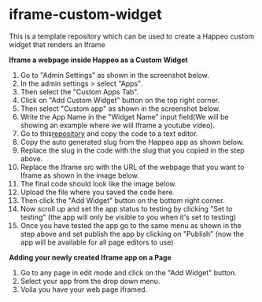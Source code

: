# iframe-custom-widget

This is a template repository which can be used to create a Happeo custom widget that renders an Iframe


**Iframe a webpage inside Happeo as a Custom Widget**

1. Go to "Admin Settings" as shown in the screenshot below.
2. In the admin settings > select "Apps".
3. Then select the "Custom Apps Tab".
4. Click on "Add Custom Widget" button on the top right corner.
5. Then select "Custom app" as shown in the screenshot below.
6. Write the App Name in the "Widget Name" input field(We will be showing an example where we will Iframe a youtube video).
7. Go to this[repository](https://raw.githubusercontent.com/happeo/iframe-custom-widget/main/custom-widget.js) and copy the code to a text editor.
8. Copy the auto generated slug from the Happeo app as shown below.
9. Replace the slug in the code with the slug that you copied in the step above.
11. Replace the Iframe src with the URL of the webpage that you want to Iframe as shown in the image below.
12. The final code should look like the image below.
13. Upload the file where you saved the code here.
14. Then click the "Add Widget" button on the bottom right corner.
15. Now scroll up and set the app status to testing by clicking "Set to testing" (the app will only be visible to you when it's set to testing)
16. Once you have tested the app go to the same menu as shown in the step above and set publish the app by clicking on "Publish" (now the app will be available for all page editors to use)

**Adding your newly created Iframe app on a Page**

1. Go to any page in edit mode and click on the "Add Widget" button.
2. Select your app from the drop down menu.
3. Voila you have your web page iframed.

